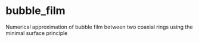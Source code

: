 # bubble_film
Numerical approximation of bubble film between two coaxial rings using the minimal surface principle
